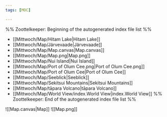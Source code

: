 ```yaml
---
tags: [MOC]

---
```

%% Zoottelkeeper: Beginning of the autogenerated index file list  %%
-  [[Mittwoch/Map/Hitam Lake|Hitam Lake]]
-  [[Mittwoch/Map/Järvevaade|Järvevaade]]
-  [[Mittwoch/Map/Map.canvas|Map.canvas]]
-  [[Mittwoch/Map/Map.png|Map.png]]
-  [[Mittwoch/Map/Nui Island|Nui Island]]
-  [[Mittwoch/Map/Port of Olum Cee.png|Port of Olum Cee.png]]
-  [[Mittwoch/Map/Port of Olum Cee|Port of Olum Cee]]
-  [[Mittwoch/Map/Seeblick|Seeblick]]
-  [[Mittwoch/Map/Sekitsui Mountains|Sekitsui Mountains]]
-  [[Mittwoch/Map/tāpara Volcano|tāpara Volcano]]
-  [[Mittwoch/Map/World View/index.World View|index.World View]]
%% Zoottelkeeper: End of the autogenerated index file list  %%

![[Map.canvas|Map]]
![[Map.png]]